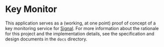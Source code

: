 Key Monitor
===========

This application serves as a (working, at one point) proof of concept of a key monitoring service for [Signal](https://signal.org). For more information about the rationale for this project and the implementation details, see the specification and design documents in the `docs` directory.
